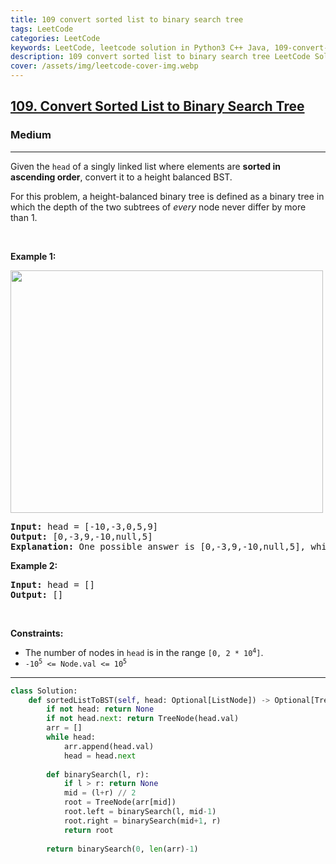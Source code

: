 ```yaml
---
title: 109 convert sorted list to binary search tree
tags: LeetCode
categories: LeetCode
keywords: LeetCode, leetcode solution in Python3 C++ Java, 109-convert-sorted-list-to-binary-search-tree solution
description: 109 convert sorted list to binary search tree LeetCode Solution Explained
cover: /assets/img/leetcode-cover-img.webp
---
```



<h2><a href="https://leetcode.com/problems/convert-sorted-list-to-binary-search-tree/">109. Convert Sorted List to Binary Search Tree</a></h2><h3>Medium</h3><hr><div><p>Given the <code>head</code> of a singly linked list where elements are <strong>sorted in ascending order</strong>, convert it to a height balanced BST.</p>

<p>For this problem, a height-balanced binary tree is defined as a binary tree in which the depth of the two subtrees of <em>every</em> node never differ by more than 1.</p>

<p>&nbsp;</p>
<p><strong>Example 1:</strong></p>
<img alt="" src="https://assets.leetcode.com/uploads/2020/08/17/linked.jpg" style="width: 500px; height: 388px;">
<pre><strong>Input:</strong> head = [-10,-3,0,5,9]
<strong>Output:</strong> [0,-3,9,-10,null,5]
<strong>Explanation:</strong> One possible answer is [0,-3,9,-10,null,5], which represents the shown height balanced BST.
</pre>

<p><strong>Example 2:</strong></p>

<pre><strong>Input:</strong> head = []
<strong>Output:</strong> []
</pre>

<p>&nbsp;</p>
<p><strong>Constraints:</strong></p>

<ul>
	<li>The number of nodes in <code>head</code> is in the range <code>[0, 2 * 10<sup>4</sup>]</code>.</li>
	<li><code>-10<sup>5</sup> &lt;= Node.val &lt;= 10<sup>5</sup></code></li>
</ul>
</div>

---




```python
class Solution:
    def sortedListToBST(self, head: Optional[ListNode]) -> Optional[TreeNode]:
        if not head: return None
        if not head.next: return TreeNode(head.val)
        arr = []
        while head:
            arr.append(head.val)
            head = head.next
        
        def binarySearch(l, r):
            if l > r: return None
            mid = (l+r) // 2
            root = TreeNode(arr[mid])
            root.left = binarySearch(l, mid-1)
            root.right = binarySearch(mid+1, r)
            return root
        
        return binarySearch(0, len(arr)-1)
```
